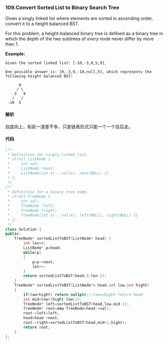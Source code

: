 ### 109.Convert Sorted List to Binary Search Tree

Given a singly linked list where elements are sorted in ascending order, convert it to a height balanced BST.

For this problem, a height-balanced binary tree is defined as a binary tree in which the depth of the two subtrees of *every* node never differ by more than 1.

**Example:**

```
Given the sorted linked list: [-10,-3,0,5,9],

One possible answer is: [0,-3,9,-10,null,5], which represents the following height balanced BST:

      0
     / \
   -3   9
   /   /
 -10  5
```

#### 解析

自底向上，和前一道差不多，只是链表形式只能一个一个往后走。

#### 代码

```cpp
/**
 * Definition for singly-linked list.
 * struct ListNode {
 *     int val;
 *     ListNode *next;
 *     ListNode(int x) : val(x), next(NULL) {}
 * };
 */
/**
 * Definition for a binary tree node.
 * struct TreeNode {
 *     int val;
 *     TreeNode *left;
 *     TreeNode *right;
 *     TreeNode(int x) : val(x), left(NULL), right(NULL) {}
 * };
 */
class Solution {
public:
    TreeNode* sortedListToBST(ListNode* head) {
        int len=0;
        ListNode* p=head;
        while(p)
        {
            p=p->next;
            len++;
        }
        return sortedListToBST(head,0,len-1);
    }
    TreeNode* sortedListToBST(ListNode*& head,int low,int hight)
    {
        if(low>hight) return nullptr;//low==hight return head
        int mid=low+(hight-low)/2;
        TreeNode* left=sortedListToBST(head,low,mid-1);
        TreeNode* root=new TreeNode(head->val);
        root->left=left;
        head=head->next;
        root->right=sortedListToBST(head,mid+1,hight);
        return root;
    }
};
```


